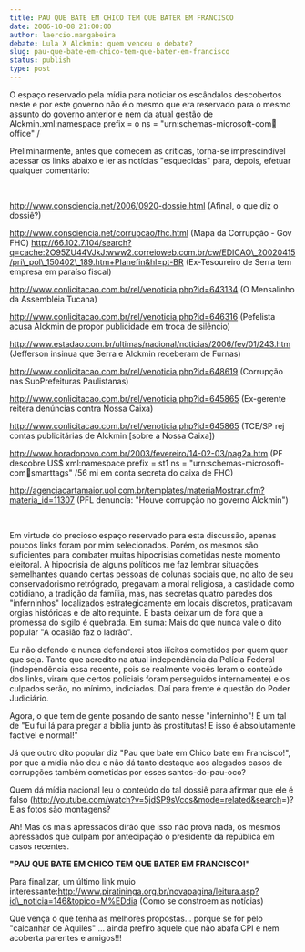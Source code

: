 ```yaml
---
title: PAU QUE BATE EM CHICO TEM QUE BATER EM FRANCISCO
date: 2006-10-08 21:00:00
author: laercio.mangabeira
debate: Lula X Alckmin: quem venceu o debate?
slug: pau-que-bate-em-chico-tem-que-bater-em-francisco
status: publish 
type: post
---
```



O espaço reservado pela mídia para noticiar os escândalos descobertos neste e por este governo não é o mesmo que era reservado para o mesmo assunto do governo anterior e nem da atual gestão de Alckmin.xml:namespace prefix = o ns = "urn:schemas-microsoft-com:office:office" /


Preliminarmente, antes que comecem as críticas, torna-se imprescindível acessar os links abaixo e ler as notícias "esquecidas" para, depois, efetuar qualquer comentário:


 


http://www.consciencia.net/2006/0920-dossie.html (Afinal, o que diz o dossiê?)


http://www.consciencia.net/corrupcao/fhc.html (Mapa da Corrupção - Gov FHC) http://66.102.7.104/search?q=cache:2O95ZU44VJkJ:www2.correioweb.com.br/cw/EDICAO\_20020415/pri\_pol\_150402\_189.htm+Planefin&hl=pt-BR (Ex-Tesoureiro de Serra tem empresa em paraíso fiscal)


http://www.conlicitacao.com.br/rel/venoticia.php?id=643134 (O Mensalinho da Assembléia Tucana)


http://www.conlicitacao.com.br/rel/venoticia.php?id=646316 (Pefelista acusa Alckmin de propor publicidade em troca de silêncio)


http://www.estadao.com.br/ultimas/nacional/noticias/2006/fev/01/243.htm (Jefferson insinua que Serra e Alckmin receberam de Furnas)


http://www.conlicitacao.com.br/rel/venoticia.php?id=648619 (Corrupção nas SubPrefeituras Paulistanas)  


http://www.conlicitacao.com.br/rel/venoticia.php?id=645865 (Ex-gerente reitera denúncias contra Nossa Caixa)


http://www.conlicitacao.com.br/rel/venoticia.php?id=645865 (TCE/SP rej contas publicitárias de Alckmin [sobre a Nossa Caixa]) 


http://www.horadopovo.com.br/2003/fevereiro/14-02-03/pag2a.htm (PF descobre US$ xml:namespace prefix = st1 ns = "urn:schemas-microsoft-com:office:smarttags" /56 mi em conta secreta do caixa de FHC)


<http://agenciacartamaior.uol.com.br/templates/materiaMostrar.cfm?materia_id=11307> (PFL denuncia: "Houve corrupção no governo Alckmin")


 


Em virtude do precioso espaço reservado para esta discussão, apenas poucos links foram por mim selecionados. Porém, os mesmos são suficientes para combater muitas hipocrisias cometidas neste momento eleitoral. A hipocrisia de alguns políticos me faz lembrar situações semelhantes quando certas pessoas de colunas sociais que, no alto de seu conservadorismo retrógrado, pregavam a moral religiosa, a castidade como cotidiano, a tradição da família, mas, nas secretas quatro paredes dos "inferninhos" localizados estrategicamente em locais discretos, praticavam orgias históricas e de alto requinte. E basta deixar um de fora que a promessa do sigilo é quebrada. Em suma: Mais do que nunca vale o dito popular "A ocasião faz o ladrão".


Eu não defendo e nunca defenderei atos ilícitos cometidos por quem quer que seja. Tanto que acredito na atual independência da Polícia Federal (independência essa recente, pois se realmente vocês leram o conteúdo dos links, viram que certos policiais foram perseguidos internamente) e os culpados serão, no mínimo, indiciados. Daí para frente é questão do Poder Judiciário.


Agora, o que tem de gente posando de santo nesse "inferninho"! É um tal de "Eu fui lá para pregar a bíblia junto às prostitutas! E isso é absolutamente factível e normal!"


Já que outro dito popular diz "Pau que bate em Chico bate em Francisco!", por que a mídia não deu e não dá tanto destaque aos alegados casos de corrupções também cometidas por esses santos-do-pau-oco?


Quem dá mídia nacional leu o conteúdo do tal dossiê para afirmar que ele é falso (<http://youtube.com/watch?v=5jdSP9sVccs&mode=related&search>=)? E as fotos são montagens?


Ah! Mas os mais apressados dirão que isso não prova nada, os mesmos apressados que culpam por antecipação o presidente da república em casos recentes.


**"PAU QUE BATE EM CHICO TEM QUE BATER EM FRANCISCO!"**


Para finalizar, um último link muio interessante:http://www.piratininga.org.br/novapagina/leitura.asp?id\_noticia=146&topico=M%EDdia (Como se constroem as notícias)


Que vença o que tenha as melhores propostas... porque se for pelo "calcanhar de Aquiles" ... ainda prefiro aquele que não abafa CPI e nem acoberta parentes e amigos!!!


 


